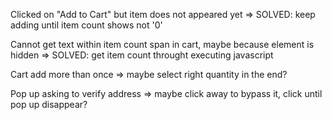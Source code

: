 Clicked on "Add to Cart" but item does not appeared yet
=> SOLVED: keep adding until item count shows not '0'

Cannot get text within item count span in cart, maybe because element is hidden
=> SOLVED: get item count throught executing javascript

Cart add more than once => maybe select right quantity in the end?

Pop up asking to verify address => maybe click away to bypass it, click until pop up disappear?
